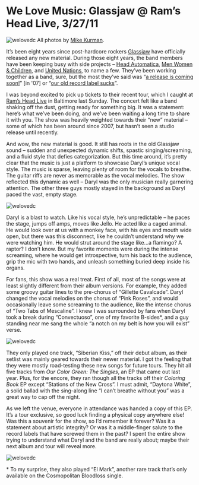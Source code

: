 # We Love Music: Glassjaw @ Ram’s Head Live, 3/27/11

![welovedc](/content/images/5572159055_bf8287f4eb.jpg "Glassjaw ")
All photos by [Mike Kurman](http://www.flickr.com/photos/bonobaltimore/).

It’s been eight years since post-hardcore rockers [Glassjaw](http://glassjaw.com/) have officially released any new material. During those eight years, the band members have been keeping busy with side projects – [Head Automatica](http://www.myspace.com/headautomatica), [Men Women & Children](http://www.myspace.com/menwomenandchildren), and [United Nations](http://www.unitedfuckingnations.com/), to name a few. They’ve been working together as a band, sure, but the most they’ve said was “[a release is coming soon!](http://www.thegrixer.com/Glassjaw.html)” [in '07] or “[our old record label sucks](http://blowthescene.com/profiles/glassjaw.html)”.

I was beyond excited to pick up tickets to their recent tour, which I caught at [Ram’s Head Live](http://www.ramsheadlive.com/) in Baltimore last Sunday. The concert felt like a band shaking off the dust, getting ready for something big. It was a statement: here’s what we’ve been doing, and we’ve been waiting a long time to share it with you. The show was heavily weighted towards their “new” material – some of which has been around since 2007, but hasn’t seen a studio release until recently.

And wow, the new material is good. It still has roots in the old Glassjaw sound – sudden and unexpected dynamic shifts, spastic singing/screaming, and a fluid style that defies categorization. But this time around, it’s pretty clear that the music is just a platform to showcase Daryl’s unique vocal style. The music is sparse, leaving plenty of room for the vocals to breathe. The guitar riffs are never as memorable as the vocal melodies. The show reflected this dynamic as well – Daryl was the only musician really garnering attention. The other three guys mostly stayed in the background as Daryl paced the vast, empty stage.


![welovedc](/content/images/5572159305_4a61bd5d54.jpg "Glassjaw")

Daryl is a blast to watch. Like his vocal style, he’s unpredictable – he paces the stage, jumps off amps, moves like Jello. He acted like a caged animal. He would look over at us with a monkey face, with his eyes and mouth wide open, but there was this disconnect, like he couldn’t understand why we were watching him. He would strut around the stage like…a flamingo? A raptor? I don’t know. But my favorite moments were during the intense screaming, where he would get introspective, turn his back to the audience, grip the mic with two hands, and unleash something buried deep inside his organs.

For fans, this show was a real treat. First of all, most of the songs were at least slightly different from their album versions. For example, they added some groovy guitar lines to the pre-chorus of “Gillette Cavalcade”. Daryl changed the vocal melodies on the chorus of “Pink Roses”, and would occasionally leave some screaming to the audience, like the intense chorus of “Two Tabs of Mescaline”. I knew I was surrounded by fans when Daryl took a break during “Convectuoso”, one of my favorite B-sides*, and a guy standing near me sang the whole “a notch on my belt is how you will exist” verse.

![welovedc](/content/images/5572749306_79af920442.jpg "Glassjaw")

They only played one track, “Siberian Kiss,” off their debut album, as their setlist was mainly geared towards their newer material. I got the feeling that they were mostly road-testing these new songs for future tours. They hit all five tracks from _Our Color Green: The Singles_, an EP that came out last year. Plus, for the encore, they ran though all the tracks off their _Coloring Book_ EP except “Stations of the New Cross”. I must admit, “Daytona White”, a solid ballad with the sing-along line “I can’t breathe without you” was a great way to cap off the night.

As we left the venue, everyone in attendance was handed a copy of this EP. It’s a tour exclusive, so good luck finding a physical copy anywhere else! Was this a souvenir for the show, so I’d remember it forever? Was it a statement about artistic integrity? Or was it a middle-finger salute to the record labels that have screwed them in the past? I spent the entire show trying to understand what Daryl and the band are really about; maybe their next album and tour will reveal more.

![welovedc](/content/images/5572748292_7056d7ac50.jpg "Glassjaw")

\* To my surprise, they also played “El Mark”, another rare track that’s only available on the Cosmopolitan Bloodloss single.